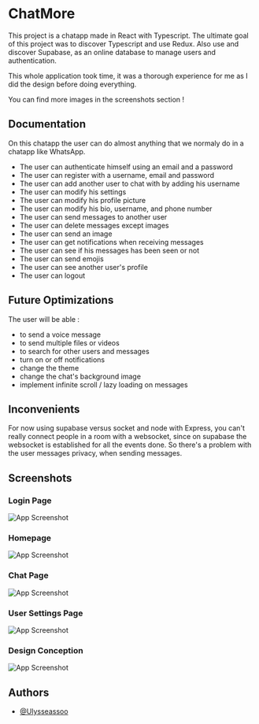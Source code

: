 # ChatMore

This project is a chatapp made in React with Typescript. The ultimate goal of this project was to discover Typescript and use Redux. Also use and discover Supabase, as an online database to manage users and authentication.

This whole application took time, it was a thorough experience for me as I did the design before doing everything.

You can find more images in the screenshots section !

## Documentation

On this chatapp the user can do almost anything that we normaly do in a chatapp like WhatsApp.

- The user can authenticate himself using an email and a password
- The user can register with a username, email and password
- The user can add another user to chat with by adding his username
- The user can modify his settings
- The user can modify his profile picture
- The user can modify his bio, username, and phone number
- The user can send messages to another user
- The user can delete messages except images
- The user can send an image
- The user can get notifications when receiving messages
- The user can see if his messages has been seen or not
- The user can send emojis
- The user can see another user's profile
- The user can logout

## Future Optimizations

The user will be able :

- to send a voice message
- to send multiple files or videos
- to search for other users and messages
- turn on or off notifications
- change the theme
- change the chat's background image
- implement infinite scroll / lazy loading on messages

## Inconvenients

For now using supabase versus socket and node with Express, you can't really connect people in a room with a websocket, since on supabase the websocket is established for all the events done. So there's a problem with the user messages privacy, when sending messages.

## Screenshots

### Login Page

![App Screenshot](https://user-images.githubusercontent.com/73486687/150698875-c1c85f48-726c-41c8-b15f-36bcd3393324.png)

### Homepage

![App Screenshot](https://user-images.githubusercontent.com/73486687/150698884-372874d2-8510-4b15-88c8-83cc0dc5013a.png)

### Chat Page

![App Screenshot](https://user-images.githubusercontent.com/73486687/150698903-8bb669b2-eaa1-46ed-ad19-47410878b2b8.png)

### User Settings Page

![App Screenshot](https://user-images.githubusercontent.com/73486687/150698915-3cbd75c4-fbcd-4617-9d70-e4bcc8a24cb4.png)

### Design Conception

![App Screenshot](https://user-images.githubusercontent.com/73486687/150699013-bb7f304d-bef5-429b-9992-515b68a55a4c.png)

## Authors

- [@Ulysseassoo](https://github.com/Ulysseassoo)
